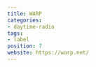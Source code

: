 ```yaml
---
title: WARP
categories:
- daytime-radio
tags:
- label
position: 7
website: https://warp.net/
---
```


